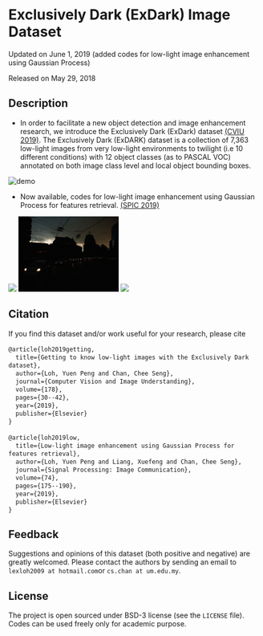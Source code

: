 # Exclusively Dark (ExDark) Image Dataset

Updated on June 1, 2019 (added codes for low-light image enhancement using Gaussian Process)

Released on May 29, 2018

## Description

* In order to facilitate a new object detection and image enhancement research, we introduce the Exclusively Dark (ExDark) dataset [(CVIU 2019)](http://cs-chan.com/doc/cviu.pdf). The Exclusively Dark (ExDARK) dataset is a collection of 7,363 low-light images from very low-light environments to twilight (i.e 10 different conditions) with 12 object classes (as to PASCAL VOC) annotated on both image class level and local object bounding boxes. 

![demo](Exdark.gif)

* Now available, codes for low-light image enhancement using Gaussian Process for features retrieval. [(SPIC 2019)](http://cs-chan.com/doc/SPIC2019.pdf)

<img src="llgp_enhance/2015_00003.gif" height="150" > <img src="llgp_enhance/2015_02446.gif" height="150" > <img src="llgp_enhance/2015_06400.gif" height="150" >

## Citation
If you find this dataset and/or work useful for your research, please cite
```
@article{loh2019getting,
  title={Getting to know low-light images with the Exclusively Dark dataset},
  author={Loh, Yuen Peng and Chan, Chee Seng},
  journal={Computer Vision and Image Understanding},
  volume={178},
  pages={30--42},
  year={2019},
  publisher={Elsevier}
}

@article{loh2019low,
  title={Low-light image enhancement using Gaussian Process for features retrieval},
  author={Loh, Yuen Peng and Liang, Xuefeng and Chan, Chee Seng},
  journal={Signal Processing: Image Communication},
  volume={74},
  pages={175--190},
  year={2019},
  publisher={Elsevier}
}
```

## Feedback
Suggestions and opinions of this dataset (both positive and negative) are greatly welcomed. Please contact the authors by sending an email to
`lexloh2009 at hotmail.com`or `cs.chan at um.edu.my`.

## License
The project is open sourced under BSD-3 license (see the ``` LICENSE ``` file). Codes can be used freely only for academic purpose.
